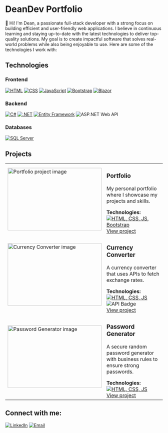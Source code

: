<!-- Main Title -->
# DeanDev Portfolio

<!-- About Me -->
👋 Hi! I'm Dean, a passionate full-stack developer with a strong focus on building efficient and user-friendly web applications. I believe in continuous learning and staying up-to-date with the latest technologies to deliver top-quality solutions. My goal is to create impactful software that solves real-world problems while also being enjoyable to use. Here are some of the technologies I work with:

## Technologies
### Frontend
[![HTML](https://skillicons.dev/icons?i=html)](https://skillicons.dev)
[![CSS](https://skillicons.dev/icons?i=css)](https://skillicons.dev)
[![JavaScript](https://skillicons.dev/icons?i=js)](https://skillicons.dev)
[![Bootstrap](https://skillicons.dev/icons?i=bootstrap)](https://skillicons.dev)
[![Blazor](https://img.shields.io/badge/Blazor-512BD4?style=for-the-badge&logo=blazor&logoColor=white)](https://dotnet.microsoft.com/apps/aspnet/web-apps/blazor)

### Backend
[![C#](https://skillicons.dev/icons?i=cs)](https://skillicons.dev)
[![.NET](https://skillicons.dev/icons?i=dotnet)](https://skillicons.dev)
[![Entity Framework](https://img.shields.io/badge/Entity_Framework-512BD4?style=for-the-badge&logo=dotnet&logoColor=white)](https://dotnet.microsoft.com/apps/aspnet/entity-framework)
![ASP.NET Web API](https://img.shields.io/badge/ASP.NET%20Web%20API-512BD4?style=for-the-badge&logo=dotnet&logoColor=white)


### Databases
[![SQL Server](https://img.shields.io/badge/SQL_Server-CC2927?style=for-the-badge&logo=microsoftsqlserver&logoColor=white)](https://www.microsoft.com/en-us/sql-server/)


## Projects

<table>
  <tr>
    <td>
      <img src="https://via.placeholder.com/300" alt="Portfolio project image" width="300" height="200">
    </td>
    <td>
      <h3>Portfolio</h3>
      <p>My personal portfolio where I showcase my projects and skills.</p>
      <strong>Technologies:</strong><br>
      <a href="https://skillicons.dev"><img src="https://skillicons.dev/icons?i=html,css,js,bootstrap" alt="HTML, CSS, JS, Bootstrap"></a><br>
      <a href="https:https://github.com/dmod73">View project</a>
    </td>
  </tr>
  <tr>
    <td>
      <img src="https://via.placeholder.com/300" alt="Currency Converter image" width="300" height="200">
    </td>
    <td>
      <h3>Currency Converter</h3>
      <p>A currency converter that uses APIs to fetch exchange rates.</p>
      <strong>Technologies:</strong><br>
      <a href="https://skillicons.dev"><img src="https://skillicons.dev/icons?i=html,css,js" alt="HTML, CSS, JS"></a>
      <img src="https://img.shields.io/badge/API-blue?style=for-the-badge" alt="API Badge"><br>
      <a href="https://github.com/dmod73">View project</a>
    </td>
  </tr>
  <tr>
    <td>
      <img src="https://via.placeholder.com/300" alt="Password Generator image" width="300" height="200">
    </td>
    <td>
      <h3>Password Generator</h3>
      <p>A secure random password generator with business rules to ensure strong passwords.</p>
      <strong>Technologies:</strong><br>
      <a href="https://skillicons.dev"><img src="https://skillicons.dev/icons?i=html,css,js" alt="HTML, CSS, JS"></a><br>
      <a href="https://github.com/dmod73">View project</a>
    </td>
  </tr>
</table>

## Connect with me:
[![LinkedIn](https://img.shields.io/badge/LinkedIn-0077B5?style=for-the-badge&logo=linkedin&logoColor=white)]([https://www.linkedin.com/in/your-profile](https://www.linkedin.com/in/dean-m-ortiz-díaz-b82035225/))
[![Email](https://img.shields.io/badge/Email-D14836?style=for-the-badge&logo=gmail&logoColor=white)](mailto:ortizdiazdeanm@gmail.com?subject=Contacto%20desde%20tu%20portafolio&body=Hola%20Dean,%0D%0A%0D%0AQuiero%20ponerme%20en%20contacto%20contigo.)

